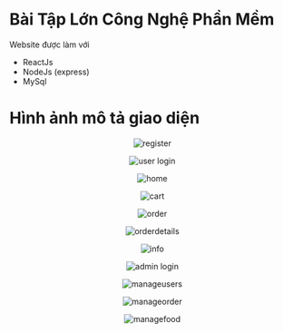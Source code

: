 # Bài Tập Lớn Công Nghệ Phần Mềm 
Website được làm với
  * ReactJs
  * NodeJs (express)
  * MySql
 # Hình ảnh mô tả giao diện
 
<p align="center">
  <img src="https://github.com/trunganh5795/assignment_cnpm/blob/master/public/imgs/register.jpg" alt="register"/>
</p>
<p align="center">
  <img src="https://github.com/trunganh5795/assignment_cnpm/blob/master/public/imgs/login.jpg" alt="user login"/>
</p>
<p align="center">
  <img src="https://github.com/trunganh5795/assignment_cnpm/blob/master/public/imgs/home.jpg" alt="home"/>
</p>
<p align="center">
  <img src="https://github.com/trunganh5795/assignment_cnpm/blob/master/public/imgs/cart.jpg" alt="cart"/>
</p>
<p align="center">
  <img src="https://github.com/trunganh5795/assignment_cnpm/blob/master/public/imgs/order.jpg" alt="order"/>
</p>
<p align="center">
  <img src="https://github.com/trunganh5795/assignment_cnpm/blob/master/public/imgs/orderdetail.jpg" alt="orderdetails"/>
</p>
<p align="center">
  <img src="https://github.com/trunganh5795/assignment_cnpm/blob/master/public/imgs/info.jpg" alt="info"/>
</p>
<p align="center">
  <img src="https://github.com/trunganh5795/assignment_cnpm/blob/master/public/imgs/adminlogin.jpg" alt="admin login"/>
</p>
<p align="center">
  <img src="https://github.com/trunganh5795/assignment_cnpm/blob/master/public/imgs/manageUser.jpg" alt="manageusers"/>
</p>
<p align="center">
  <img src="https://github.com/trunganh5795/assignment_cnpm/blob/master/public/imgs/manageOrder.jpg" alt="manageorder"/>
</p>
<p align="center">
  <img src="https://github.com/trunganh5795/assignment_cnpm/blob/master/public/imgs/manageFood.jpg" alt="managefood"/>
</p>



